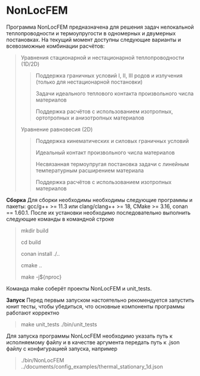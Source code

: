 # NonLocFEM
Программа NonLocFEM предназначена для решения задач нелокальной теплопроводности и термоупругости в одномерных и двумерных постановках. На текущий момент доступны следующие варианты и всевозможные комбинации расчётов:
> Уравнения стационарной и нестационарной теплопроводности (1D/2D)
> > Поддержка граничных условий I, II, III родов и излучения (только для нестационарной постановки)
> >
> > Задачи идеального теплового контакта произвольного числа материалов
> >
> > Поддержка расчётов с использованием изотропных, ортотропных и анизотропных материалов
> 
> Уравнение равновесия (2D)
> > Поддержка кинематических и силовых граничных условий
> >
> > Идеальный контакт произвольного числа материалов
> >
> > Несвязанная термоупругая постановка задачи с линейным температурным расширением материала
> >
> > Поддержка расчётов с использованием изотропных материалов

**Сборка**
Для сборки необходимы необходимы следующие программы и пакеты: gcc/g++ >= 11.3 или clang/clang++ >= 18, CMake >= 3.16, conan == 1.60.1. После их установки необходимо последовательно выполнить следующие команды в командной строке
> mkdir build
> 
> cd build
> 
> conan install ./..
> 
> cmake ..
> 
> make -j${nproc}

Команда make соберёт проекты NonLocFEM и unit_tests.

**Запуск**
Перед первым запуском настоятельно рекомендуется запустить юнит тесты, чтобы убедиться, что основные компоненты программы работают корректно
> make unit_tests
> ./bin/unit_tests

Для запуска программы NonLocFEM необходимо указать путь к исполняемому файлу и в качестве аргумента передать путь к .json файлу с конфигурацией запуска, например
>./bin/NonLocFEM ../documents/config_examples/thermal_stationary_1d.json